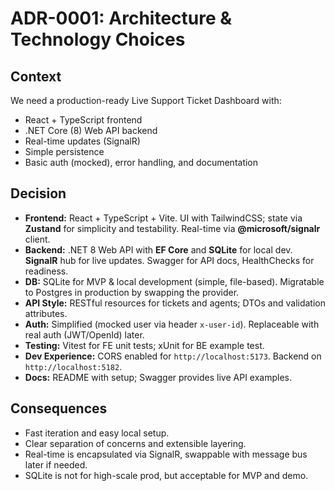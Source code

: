 # ADR-0001: Architecture & Technology Choices

## Context
We need a production-ready Live Support Ticket Dashboard with:
- React + TypeScript frontend
- .NET Core (8) Web API backend
- Real-time updates (SignalR)
- Simple persistence
- Basic auth (mocked), error handling, and documentation

## Decision
- **Frontend:** React + TypeScript + Vite. UI with TailwindCSS; state via **Zustand** for simplicity and testability. Real-time via **@microsoft/signalr** client.
- **Backend:** .NET 8 Web API with **EF Core** and **SQLite** for local dev. **SignalR** hub for live updates. Swagger for API docs, HealthChecks for readiness.
- **DB:** SQLite for MVP & local development (simple, file-based). Migratable to Postgres in production by swapping the provider.
- **API Style:** RESTful resources for tickets and agents; DTOs and validation attributes.
- **Auth:** Simplified (mocked user via header `x-user-id`). Replaceable with real auth (JWT/OpenId) later.
- **Testing:** Vitest for FE unit tests; xUnit for BE example test.
- **Dev Experience:** CORS enabled for `http://localhost:5173`. Backend on `http://localhost:5182`.
- **Docs:** README with setup; Swagger provides live API examples.

## Consequences
- Fast iteration and easy local setup.
- Clear separation of concerns and extensible layering.
- Real-time is encapsulated via SignalR, swappable with message bus later if needed.
- SQLite is not for high-scale prod, but acceptable for MVP and demo.